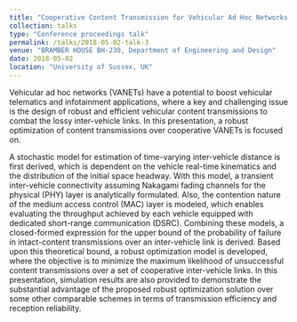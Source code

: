 ```yaml
---
title: "Cooperative Content Transmission for Vehicular Ad Hoc Networks using Robust Optimization"
collection: talks
type: "Conference proceedings talk"
permalink: /talks/2018-05-02-talk-3
venue: "BRAMBER HOUSE BH-230, Department of Engineering and Design"
date: 2018-05-02
location: "University of Sussex, UK"
---
```


Vehicular ad hoc networks (VANETs) have a potential to boost vehicular telematics and infotainment applications, where a key and challenging issue is the design of robust and efficient vehicular content transmissions to combat the lossy inter-vehicle links. In this presentation, a robust optimization of content transmissions over cooperative VANETs is focused on. 

A stochastic model for estimation of time-varying inter-vehicle distance is first derived, which is dependent on the vehicle real-time kinematics and the distribution of the initial space headway. With this model, a transient inter-vehicle connectivity assuming Nakagami fading channels for the physical (PHY) layer is analytically formulated. Also, the contention nature of the medium access control (MAC) layer is modeled, which enables evaluating the throughput achieved by each vehicle equipped with dedicated short-range communication (DSRC). Combining these models, a closed-formed expression for the upper bound of the probability of failure in intact-content transmissions over an inter-vehicle link is derived. Based upon this theoretical bound, a robust optimization model is developed, where the objective is to minimize the maximum likelihood of unsuccessful content transmissions over a set of cooperative inter-vehicle links. In this presentation, simulation results are also provided to demonstrate the substantial advantage of the proposed robust optimization solution over some other comparable schemes in terms of transmission efficiency and reception reliability.
